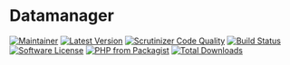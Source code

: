 # Datamanager

[![Maintainer](https://img.shields.io/badge/maintainer-@hnrazevedo-blue?style=flat-square)](https://github.com/hnrazevedo)
[![Latest Version](https://img.shields.io/packagist/v/hnrazevedo/datamanager?label=release&style=flat-square)](Release)
[![Scrutinizer Code Quality](https://img.shields.io/scrutinizer/quality/g/hnrazevedo/datamanager?style=flat-square)](https://scrutinizer-ci.com/g/hnrazevedo/datamanager/?branch=master)
[![Build Status](https://img.shields.io/scrutinizer/build/g/hnrazevedo/datamanager?style=flat-square)](https://scrutinizer-ci.com/g/hnrazevedo/datamanager/build-status/master)
[![Software License](https://img.shields.io/badge/license-MIT-brightgreen.svg?style=flat-square)](LICENSE)
[![PHP from Packagist](https://img.shields.io/packagist/php-v/hnrazevedo/datamanager?style=flat-square)](https://packagist.org/packages/hnrazevedo/datamanager)
[![Total Downloads](https://img.shields.io/packagist/dt/hnrazevedo/datamanager?style=flat-square)](https://packagist.org/packages/hnrazevedo/datamanager)
